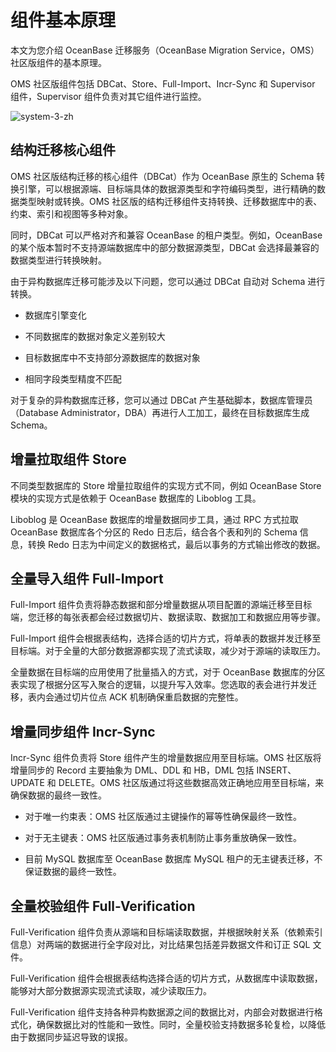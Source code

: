 # 组件基本原理

本文为您介绍 OceanBase 迁移服务（OceanBase Migration Service，OMS）社区版组件的基本原理。

OMS 社区版组件包括 DBCat、Store、Full-Import、Incr-Sync 和 Supervisor 组件，Supervisor 组件负责对其它组件进行监控。

![system-3-zh](https://obbusiness-private.oss-cn-shanghai.aliyuncs.com/doc/img/oms/oms-enterprise/system-3-zh.png)

## 结构迁移核心组件

OMS 社区版结构迁移的核心组件（DBCat）作为 OceanBase 原生的 Schema 转换引擎，可以根据源端、目标端具体的数据源类型和字符编码类型，进行精确的数据类型映射或转换。OMS 社区版的结构迁移组件支持转换、迁移数据库中的表、约束、索引和视图等多种对象。

同时，DBCat 可以严格对齐和兼容 OceanBase 的租户类型。例如，OceanBase 的某个版本暂时不支持源端数据库中的部分数据源类型，DBCat 会选择最兼容的数据类型进行转换映射。

由于异构数据库迁移可能涉及以下问题，您可以通过 DBCat 自动对 Schema 进行转换。

* 数据库引擎变化

* 不同数据库的数据对象定义差别较大

* 目标数据库中不支持部分源数据库的数据对象

* 相同字段类型精度不匹配

对于复杂的异构数据库迁移，您可以通过 DBCat 产生基础脚本，数据库管理员（Database Administrator，DBA）再进行人工加工，最终在目标数据库生成 Schema。

## 增量拉取组件 Store

不同类型数据库的 Store 增量拉取组件的实现方式不同，例如 OceanBase Store 模块的实现方式是依赖于 OceanBase 数据库的 Liboblog 工具。

Liboblog 是 OceanBase 数据库的增量数据同步工具，通过 RPC 方式拉取 OceanBase 数据库各个分区的 Redo 日志后，结合各个表和列的 Schema 信息，转换 Redo 日志为中间定义的数据格式，最后以事务的方式输出修改的数据。

## 全量导入组件 Full-Import

Full-Import 组件负责将静态数据和部分增量数据从项目配置的源端迁移至目标端，您迁移的每张表都会经过数据切片、数据读取、数据加工和数据应用等步骤。

Full-Import 组件会根据表结构，选择合适的切片方式，将单表的数据并发迁移至目标端。对于全量的大部分数据源都实现了流式读取，减少对于源端的读取压力。

全量数据在目标端的应用使用了批量插入的方式，对于 OceanBase 数据库的分区表实现了根据分区写入聚合的逻辑，以提升写入效率。您选取的表会进行并发迁移，表内会通过切片位点 ACK 机制确保重启数据的完整性。

## 增量同步组件 Incr-Sync

Incr-Sync 组件负责将 Store 组件产生的增量数据应用至目标端。OMS 社区版将增量同步的 Record 主要抽象为 DML、DDL 和 HB，DML 包括 INSERT、UPDATE 和 DELETE。OMS 社区版通过将这些数据高效正确地应用至目标端，来确保数据的最终一致性。

* 对于唯一约束表：OMS 社区版通过主键操作的幂等性确保最终一致性。

* 对于无主键表：OMS 社区版通过事务表机制防止事务重放确保一致性。

* 目前 MySQL 数据库至 OceanBase 数据库 MySQL 租户的无主键表迁移，不保证数据的最终一致性。

## 全量校验组件 Full-Verification

Full-Verification 组件负责从源端和目标端读取数据，并根据映射关系（依赖索引信息）对两端的数据进行全字段对比，对比结果包括差异数据文件和订正 SQL 文件。

Full-Verification 组件会根据表结构选择合适的切片方式，从数据库中读取数据，能够对大部分数据源实现流式读取，减少读取压力。

Full-Verification 组件支持各种异构数据源之间的数据比对，内部会对数据进行格式化，确保数据比对的性能和一致性。同时，全量校验支持数据多轮复检，以降低由于数据同步延迟导致的误报。
